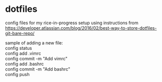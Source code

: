 # dotfiles
config files for my rice-in-progress
setup using instructions from https://developer.atlassian.com/blog/2016/02/best-way-to-store-dotfiles-git-bare-repo/

sample of adding a new file:  
config status  
config add .vimrc  
config commit -m "Add vimrc"  
config add .bashrc  
config commit -m "Add bashrc"  
config push  

